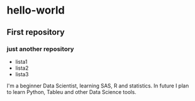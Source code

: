 # hello-world
## First repository
### just another repository

* lista1
* lista2
* lista3

I'm a beginner Data Scientist, learning SAS, R and statistics. 
In future I plan to learn Python, Tableu and other Data Science tools.

